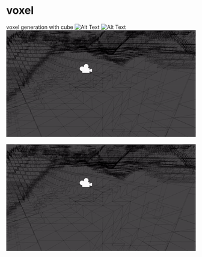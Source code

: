 # voxel
 voxel generation with cube
![Alt Text](https://cdn.discordapp.com/attachments/899739016256176149/1152641010564870235/image.png?width=400&height=300)
![Alt Text](https://github.com/SourbeJ/Voxel/blob/main/Assets/ViewGif/ezgif-1-625de2410a.gif?raw=true&width=400&height=300)
![Alt Text](https://github.com/SourbeJ/Voxel/blob/main/Assets/ViewGif/ezgif-1-e3e4dc8f5b.gif?raw=true&width=400&height=300)
<img src="https://cdn.discordapp.com/attachments/899739016256176149/1152641010564870235/image.png" alt="" data-canonical-src="https://cdn.discordapp.com/attachments/899739016256176149/1152641010564870235/image.png" width="1200" />
<img src="https://github.com/SourbeJ/Voxel/blob/main/Assets/ViewGif/ezgif-1-625de2410a.gif?raw=true" alt="" data-canonical-src="https://github.com/SourbeJ/Voxel/blob/main/Assets/ViewGif/ezgif-1-625de2410a.gif?raw=true" width="1200" />
<img src="https://github.com/SourbeJ/Voxel/blob/main/Assets/ViewGif/ezgif-1-e3e4dc8f5b.gif?raw=true" alt="" data-canonical-src="https://github.com/SourbeJ/Voxel/blob/main/Assets/ViewGif/ezgif-1-e3e4dc8f5b.gif?raw=true" width="1200" />

